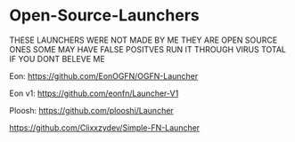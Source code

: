 # Open-Source-Launchers
THESE LAUNCHERS WERE NOT MADE BY ME THEY ARE OPEN SOURCE ONES
SOME MAY HAVE FALSE POSITVES RUN IT THROUGH VIRUS TOTAL IF YOU DONT BELEVE ME



Eon: https://github.com/EonOGFN/OGFN-Launcher



Eon v1: https://github.com/eonfn/Launcher-V1



Ploosh: https://github.com/plooshi/Launcher



https://github.com/Clixxzydev/Simple-FN-Launcher
